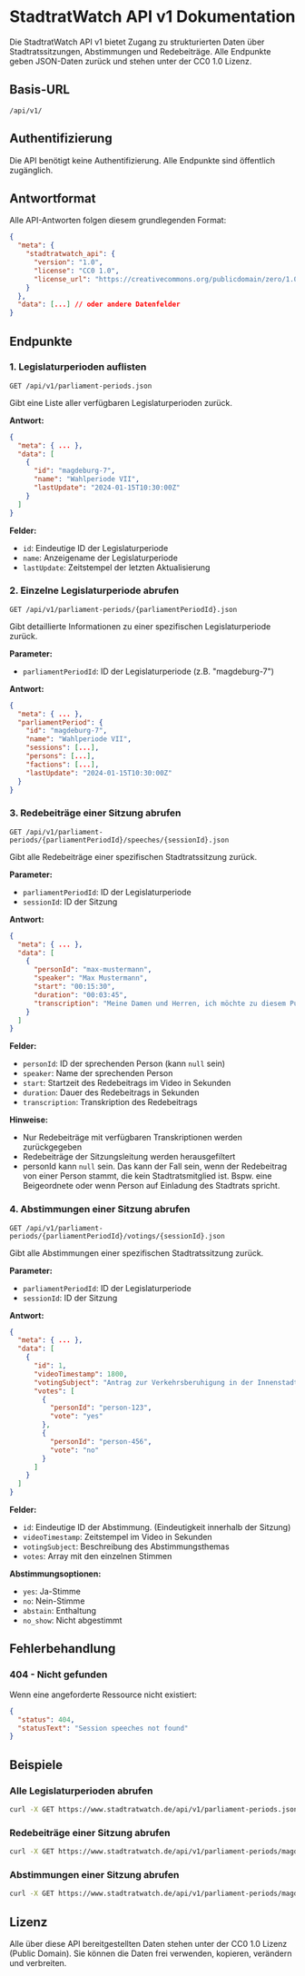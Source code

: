 # StadtratWatch API v1 Dokumentation

Die StadtratWatch API v1 bietet Zugang zu strukturierten Daten über Stadtratssitzungen, Abstimmungen und Redebeiträge. Alle Endpunkte geben JSON-Daten zurück und stehen unter der CC0 1.0 Lizenz.

## Basis-URL

```
/api/v1/
```

## Authentifizierung

Die API benötigt keine Authentifizierung. Alle Endpunkte sind öffentlich zugänglich.

## Antwortformat

Alle API-Antworten folgen diesem grundlegenden Format:

```json
{
  "meta": {
    "stadtratwatch_api": {
      "version": "1.0",
      "license": "CC0 1.0",
      "license_url": "https://creativecommons.org/publicdomain/zero/1.0/"
    }
  },
  "data": [...] // oder andere Datenfelder
}
```

## Endpunkte

### 1. Legislaturperioden auflisten

```
GET /api/v1/parliament-periods.json
```

Gibt eine Liste aller verfügbaren Legislaturperioden zurück.

**Antwort:**
```json
{
  "meta": { ... },
  "data": [
    {
      "id": "magdeburg-7",
      "name": "Wahlperiode VII",
      "lastUpdate": "2024-01-15T10:30:00Z"
    }
  ]
}
```

**Felder:**
- `id`: Eindeutige ID der Legislaturperiode
- `name`: Anzeigename der Legislaturperiode
- `lastUpdate`: Zeitstempel der letzten Aktualisierung

### 2. Einzelne Legislaturperiode abrufen

```
GET /api/v1/parliament-periods/{parliamentPeriodId}.json
```

Gibt detaillierte Informationen zu einer spezifischen Legislaturperiode zurück.

**Parameter:**
- `parliamentPeriodId`: ID der Legislaturperiode (z.B. "magdeburg-7")

**Antwort:**
```json
{
  "meta": { ... },
  "parliamentPeriod": {
    "id": "magdeburg-7",
    "name": "Wahlperiode VII",
    "sessions": [...],
    "persons": [...],
    "factions": [...],
    "lastUpdate": "2024-01-15T10:30:00Z"
  }
}
```

### 3. Redebeiträge einer Sitzung abrufen

```
GET /api/v1/parliament-periods/{parliamentPeriodId}/speeches/{sessionId}.json
```

Gibt alle Redebeiträge einer spezifischen Stadtratssitzung zurück.

**Parameter:**
- `parliamentPeriodId`: ID der Legislaturperiode
- `sessionId`: ID der Sitzung

**Antwort:**
```json
{
  "meta": { ... },
  "data": [
    {
      "personId": "max-mustermann",
      "speaker": "Max Mustermann",
      "start": "00:15:30",
      "duration": "00:03:45",
      "transcription": "Meine Damen und Herren, ich möchte zu diesem Punkt folgendes sagen..."
    }
  ]
}
```

**Felder:**
- `personId`: ID der sprechenden Person (kann `null` sein)
- `speaker`: Name der sprechenden Person
- `start`: Startzeit des Redebeitrags im Video in Sekunden
- `duration`: Dauer des Redebeitrags in Sekunden
- `transcription`: Transkription des Redebeitrags

**Hinweise:**
- Nur Redebeiträge mit verfügbaren Transkriptionen werden zurückgegeben
- Redebeiträge der Sitzungsleitung werden herausgefiltert
- personId kann `null` sein. Das kann der Fall sein, wenn der Redebeitrag von einer Person stammt, die kein Stadtratsmitglied ist. Bspw. eine Beigeordnete oder wenn Person auf Einladung des Stadtrats spricht.

### 4. Abstimmungen einer Sitzung abrufen

```
GET /api/v1/parliament-periods/{parliamentPeriodId}/votings/{sessionId}.json
```

Gibt alle Abstimmungen einer spezifischen Stadtratssitzung zurück.

**Parameter:**
- `parliamentPeriodId`: ID der Legislaturperiode
- `sessionId`: ID der Sitzung

**Antwort:**
```json
{
  "meta": { ... },
  "data": [
    {
      "id": 1,
      "videoTimestamp": 1800,
      "votingSubject": "Antrag zur Verkehrsberuhigung in der Innenstadt",
      "votes": [
        {
          "personId": "person-123",
          "vote": "yes"
        },
        {
          "personId": "person-456",
          "vote": "no"
        }
      ]
    }
  ]
}
```

**Felder:**
- `id`: Eindeutige ID der Abstimmung. (Eindeutigkeit innerhalb der Sitzung)
- `videoTimestamp`: Zeitstempel im Video in Sekunden
- `votingSubject`: Beschreibung des Abstimmungsthemas
- `votes`: Array mit den einzelnen Stimmen

**Abstimmungsoptionen:**
- `yes`: Ja-Stimme
- `no`: Nein-Stimme
- `abstain`: Enthaltung
- `no_show`: Nicht abgestimmt

## Fehlerbehandlung

### 404 - Nicht gefunden

Wenn eine angeforderte Ressource nicht existiert:

```json
{
  "status": 404,
  "statusText": "Session speeches not found"
}
```

## Beispiele

### Alle Legislaturperioden abrufen

```bash
curl -X GET https://www.stadtratwatch.de/api/v1/parliament-periods.json
```

### Redebeiträge einer Sitzung abrufen

```bash
curl -X GET https://www.stadtratwatch.de/api/v1/parliament-periods/magdeburg-7/speeches/2024-05-02.json
```

### Abstimmungen einer Sitzung abrufen

```bash
curl -X GET https://www.stadtratwatch.de/api/v1/parliament-periods/magdeburg-7/votings/2024-05-02.json
```

## Lizenz

Alle über diese API bereitgestellten Daten stehen unter der CC0 1.0 Lizenz (Public Domain). Sie können die Daten frei verwenden, kopieren, verändern und verbreiten.
